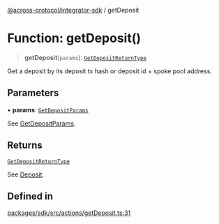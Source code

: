 [@across-protocol/integrator-sdk](../README.md) / getDeposit

# Function: getDeposit()

> **getDeposit**(`params`): [`GetDepositReturnType`](../type-aliases/GetDepositReturnType.md)

Get a deposit by its deposit tx hash or deposit id + spoke pool address.

## Parameters

• **params**: [`GetDepositParams`](../type-aliases/GetDepositParams.md)

See [GetDepositParams](../type-aliases/GetDepositParams.md).

## Returns

[`GetDepositReturnType`](../type-aliases/GetDepositReturnType.md)

See [Deposit](../type-aliases/Deposit.md).

## Defined in

[packages/sdk/src/actions/getDeposit.ts:31](https://github.com/across-protocol/toolkit/blob/291e746cb19cfa8d76835b72ba70acec1a2f9971/packages/sdk/src/actions/getDeposit.ts#L31)
